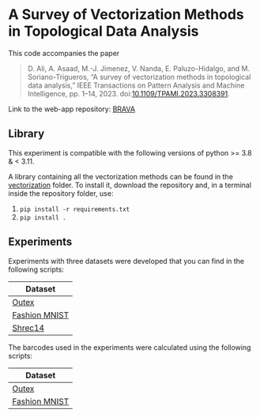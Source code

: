 # A Survey of Vectorization Methods in Topological Data Analysis

This code accompanies the paper 

> D. Ali, A. Asaad, M.-J. Jimenez, V. Nanda, E. Paluzo-Hidalgo, and M. Soriano-Trigueros, “A survey of vectorization methods in topological data analysis,” IEEE Transactions on Pattern Analysis and Machine Intelligence, pp. 1–14, 2023. doi:[10.1109/TPAMI.2023.3308391](https://doi.org/10.1109/TPAMI.2023.3308391).

Link to the web-app repository: [BRAVA](https://github.com/dashtiali/vectorisation-app)

## Library

This experiment is compatible with the following versions of python >= 3.8 & < 3.11.

A library containing all the vectorization methods can be found in the [vectorization](https://github.com/Cimagroup/vectorization-maps/tree/master/vectorization) folder. 
To install it, download the repository and, in a terminal inside the repository folder, use:

1. `pip install -r requirements.txt`
2. `pip install .`

## Experiments

Experiments with three datasets were developed that you can find in the following scripts:

| Dataset                                                                                |
|----------------------------------------------------------------------------------------|
| [Outex](https://github.com/Cimagroup/vectorization-maps/blob/master/outex.py)          |
| [Fashion MNIST](https://github.com/Cimagroup/vectorization-maps/blob/master/fmnist.py) |
| [Shrec14](https://github.com/Cimagroup/vectorization-maps/blob/master/shrec14.py)      |

The barcodes used in the experiments were calculated using the following scripts:

| Dataset                                                                                          |
|--------------------------------------------------------------------------------------------------|
| [Outex](https://github.com/Cimagroup/vectorization-maps/blob/master/outex-pdiagrams.py)          |
| [Fashion MNIST](https://github.com/Cimagroup/vectorization-maps/blob/master/fmnist-pdiagrams.py) |

